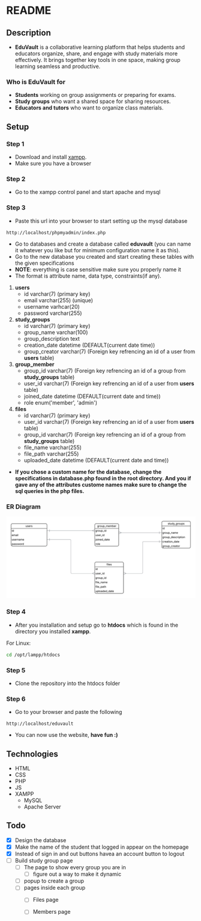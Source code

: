 # README
## Description
- **EduVault** is a collaborative learning platform that helps students and educators organize, share, and engage with study materials more effectively. It brings together key tools in one space, making group learning seamless and productive.
### Who is EduVault for
  - **Students** working on group assignments or preparing for exams.
  - **Study groups** who want a shared space for sharing resources.
  - **Educators and tutors** who want to organize class materials.
## Setup

### Step 1
- Download and install [xampp](https://www.apachefriends.org/download.html).
- Make sure you have a browser

### Step 2
- Go to the xampp control panel and start apache and mysql

### Step 3
- Paste this url into your browser to start setting up the mysql database
```
http://localhost/phpmyadmin/index.php
```
- Go to databases and create a database called **eduvault** (you can name it whatever you like but for minimum configuration name it as this).
- Go to the new database you created and start creating these tables with the given specifications
- **NOTE**: everything is case sensitive make sure you properly name it
- The format is attribute name, data type, constraints(if any).
  
1. **users**
   - id varchar(7) (primary key)
   - email varchar(255) (unique)
   - username varhcar(20)
   - password varchar(255)
2. **study_groups**
   - id varchar(7) (primary key)
   - group_name varchar(100)
   - group_description text
   - creation_date datetime (DEFAULT(current date time))
   - group_creator varchar(7) (Foreign key refrencing an id of a user from **users** table)
3. **group_member**
   - group_id varchar(7) (Foreign key refrencing an id of a group from **study_groups** table) 
   - user_id varchar(7) (Foreign key refrencing an id of a user from **users** table)
   - joined_date datetime (DEFAULT(current date and time))
   - role enum('member', 'admin')
4. **files**
   - id varchar(7) (primary key)
   - user_id varchar(7) (Foreign key refrencing an id of a user from **users** table)
   - group_id varchar(7) (Foreign key refrencing an id of a group from **study_groups** table)
   - file_name varchar(255)
   - file_path varchar(255)
   - uploaded_date datetime (DEFAULT(current date and time))

- **If you chose a custom name for the database, change the specifications in database.php found in the root directory. And you if gave any of the attributes custome names make sure to change the sql queries in the php files.**

### ER Diagram
![](assets/images/er-diagram.png)
### Step 4
- After you installation and setup go to **htdocs** which is found in the directory you installed **xampp**.

For Linux:
```bash
cd /opt/lampp/htdocs
```
### Step 5
- Clone the repository into the htdocs folder

### Step 6 
- Go to your browser and paste the following
```
http://localhost/eduvault
```
- You can now use the website, **have fun :)**


## Technologies 
- HTML
- CSS
- PHP
- JS
- XAMPP
  - MySQL
  - Apache Server




## Todo
- [x] Design the database
- [x] Make the name of the student that logged in appear on the homepage
- [x] Instead of sign in and out buttons havea an account button to logout
- [ ] Build study group page
  - [ ] The page to show every group you are in
    -  [ ] figure out a way to make it dynamic
  - [ ] popup to create a group
  - [ ] pages inside each group
    - [ ] Files page
    - [ ] Members page

